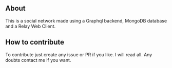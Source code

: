 ## About

This is a social network made using a Graphql backend, MongoDB database and a Relay Web Client.

## How to contribute

To contribute just create any issue or PR if you like. I will read all. Any doubts contact me if you want.
